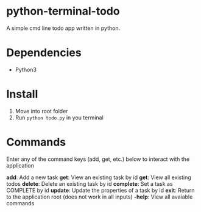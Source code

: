 # python-terminal-todo
A simple cmd line todo app written in python.

# Dependencies
- Python3

# Install
1. Move into root folder
2. Run `python todo.py` in you terminal

# Commands
Enter any of the command keys (add, get, etc.) below to interact with the application

**add**: Add a new task
**get**: View an existing task by id
**get**: View all existing todos
**delete**: Delete an existing task by id
**complete**: Set a task as COMPLETE by id
**update**: Update the properties of a task by id
**exit**: Return to the application root (does not work in all inputs)
**-help**: View all avaiable commands

